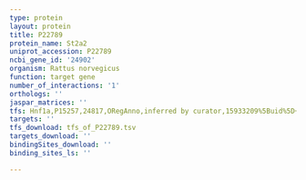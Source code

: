 ```yaml
---
type: protein
layout: protein
title: P22789
protein_name: St2a2
uniprot_accession: P22789
ncbi_gene_id: '24902'
organism: Rattus norvegicus
function: target gene
number_of_interactions: '1'
orthologs: ''
jaspar_matrices: ''
tfs: Hnf1a,P15257,24817,ORegAnno,inferred by curator,15933209%5Buid%5D+OR+26578589%5Buid%5D,Yes
targets: ''
tfs_download: tfs_of_P22789.tsv
targets_download: ''
bindingSites_download: ''
binding_sites_ls: ''

---
```

